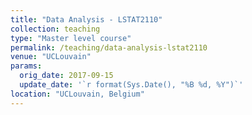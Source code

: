 ```yaml
---
title: "Data Analysis - LSTAT2110"
collection: teaching
type: "Master level course"
permalink: /teaching/data-analysis-lstat2110
venue: "UCLouvain"
params:
  orig_date: 2017-09-15
  update_date: '`r format(Sys.Date(), "%B %d, %Y")`'
location: "UCLouvain, Belgium"
---
```

